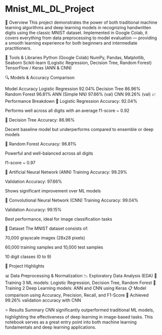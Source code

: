 # Mnist_ML_DL_Project
📌 Overview
This project demonstrates the power of both traditional machine learning algorithms and deep learning models in recognizing handwritten digits using the classic MNIST dataset. Implemented in Google Colab, it covers everything from data preprocessing to model evaluation — providing a smooth learning experience for both beginners and intermediate practitioners.

🧰 Tools & Libraries
Python (Google Colab)
NumPy, Pandas, Matplotlib, Seaborn
Scikit-learn (Logistic Regression, Decision Tree, Random Forest)
TensorFlow / Keras (ANN & CNN)

🔍 Models & Accuracy Comparison

Model	Accuracy
Logistic Regression	92.04%
Decision Tree	86.96%
Random Forest	96.81%
ANN (Simple NN)	97.66% (val)
CNN	99.26% (val)
📈 Performance Breakdown
🧮 Logistic Regression
Accuracy: 92.04%

Performs well across all digits with an average f1-score ~ 0.92

🌲 Decision Tree
Accuracy: 86.96%

Decent baseline model but underperforms compared to ensemble or deep models

🌳 Random Forest
Accuracy: 96.81%

Powerful and well-balanced across all digits

f1-score ~ 0.97

🧠 Artificial Neural Network (ANN)
Training Accuracy: 99.29%

Validation Accuracy: 97.66%

Shows significant improvement over ML models

📸 Convolutional Neural Network (CNN)
Training Accuracy: 99.04%

Validation Accuracy: 99.15%

Best performance, ideal for image classification tasks

🧪 Dataset
The MNIST dataset consists of:

70,000 grayscale images (28x28 pixels)

60,000 training samples and 10,000 test samples

10 digit classes (0 to 9)

🚀 Project Highlights

📊 Data Preprocessing & Normalization
📉 Exploratory Data Analysis (EDA)
🧮 Training 3 ML models: Logistic Regression, Decision Tree, Random Forest
🤖 Training 2 Deep Learning models: ANN and CNN using Keras
📋 Model comparison using Accuracy, Precision, Recall, and F1-Score
🎯 Achieved 99.26% validation accuracy with CNN

⭐ Results Summary
CNN significantly outperformed traditional ML models, highlighting the effectiveness of deep learning in image-based tasks. This notebook serves as a great entry point into both machine learning fundamentals and deep learning applications.


